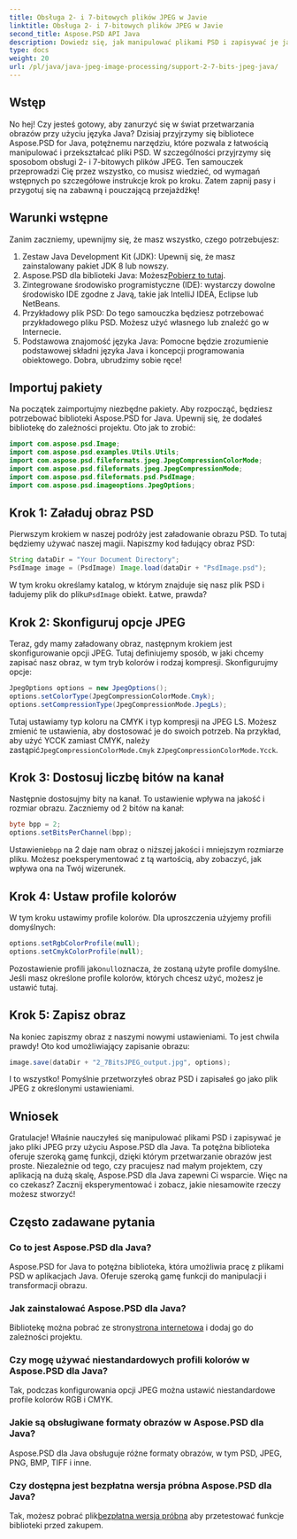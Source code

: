 ```yaml
---
title: Obsługa 2- i 7-bitowych plików JPEG w Javie
linktitle: Obsługa 2- i 7-bitowych plików JPEG w Javie
second_title: Aspose.PSD API Java
description: Dowiedz się, jak manipulować plikami PSD i zapisywać je jako pliki JPEG w Javie przy użyciu Aspose.PSD. Przewodnik krok po kroku z przykładami kodu. Idealny zarówno dla początkujących, jak i profesjonalistów.
type: docs
weight: 20
url: /pl/java/java-jpeg-image-processing/support-2-7-bits-jpeg-java/
---
```

## Wstęp
No hej! Czy jesteś gotowy, aby zanurzyć się w świat przetwarzania obrazów przy użyciu języka Java? Dzisiaj przyjrzymy się bibliotece Aspose.PSD for Java, potężnemu narzędziu, które pozwala z łatwością manipulować i przekształcać pliki PSD. W szczególności przyjrzymy się sposobom obsługi 2- i 7-bitowych plików JPEG. Ten samouczek przeprowadzi Cię przez wszystko, co musisz wiedzieć, od wymagań wstępnych po szczegółowe instrukcje krok po kroku. Zatem zapnij pasy i przygotuj się na zabawną i pouczającą przejażdżkę!
## Warunki wstępne
Zanim zaczniemy, upewnijmy się, że masz wszystko, czego potrzebujesz:
1. Zestaw Java Development Kit (JDK): Upewnij się, że masz zainstalowany pakiet JDK 8 lub nowszy.
2.  Aspose.PSD dla biblioteki Java: Możesz[Pobierz to tutaj](https://releases.aspose.com/psd/java/).
3. Zintegrowane środowisko programistyczne (IDE): wystarczy dowolne środowisko IDE zgodne z Javą, takie jak IntelliJ IDEA, Eclipse lub NetBeans.
4. Przykładowy plik PSD: Do tego samouczka będziesz potrzebować przykładowego pliku PSD. Możesz użyć własnego lub znaleźć go w Internecie.
5. Podstawowa znajomość języka Java: Pomocne będzie zrozumienie podstawowej składni języka Java i koncepcji programowania obiektowego.
Dobra, ubrudzimy sobie ręce!
## Importuj pakiety
Na początek zaimportujmy niezbędne pakiety. Aby rozpocząć, będziesz potrzebować biblioteki Aspose.PSD for Java. Upewnij się, że dodałeś bibliotekę do zależności projektu. Oto jak to zrobić:
```java
import com.aspose.psd.Image;
import com.aspose.psd.examples.Utils.Utils;
import com.aspose.psd.fileformats.jpeg.JpegCompressionColorMode;
import com.aspose.psd.fileformats.jpeg.JpegCompressionMode;
import com.aspose.psd.fileformats.psd.PsdImage;
import com.aspose.psd.imageoptions.JpegOptions;
```
## Krok 1: Załaduj obraz PSD
Pierwszym krokiem w naszej podróży jest załadowanie obrazu PSD. To tutaj będziemy używać naszej magii. Napiszmy kod ładujący obraz PSD:
```java
String dataDir = "Your Document Directory";
PsdImage image = (PsdImage) Image.load(dataDir + "PsdImage.psd");
```
 W tym kroku określamy katalog, w którym znajduje się nasz plik PSD i ładujemy plik do pliku`PsdImage` obiekt. Łatwe, prawda?
## Krok 2: Skonfiguruj opcje JPEG
Teraz, gdy mamy załadowany obraz, następnym krokiem jest skonfigurowanie opcji JPEG. Tutaj definiujemy sposób, w jaki chcemy zapisać nasz obraz, w tym tryb kolorów i rodzaj kompresji. Skonfigurujmy opcje:
```java
JpegOptions options = new JpegOptions();
options.setColorType(JpegCompressionColorMode.Cmyk);
options.setCompressionType(JpegCompressionMode.JpegLs);
```
 Tutaj ustawiamy typ koloru na CMYK i typ kompresji na JPEG LS. Możesz zmienić te ustawienia, aby dostosować je do swoich potrzeb. Na przykład, aby użyć YCCK zamiast CMYK, należy zastąpić`JpegCompressionColorMode.Cmyk` z`JpegCompressionColorMode.Ycck`.
## Krok 3: Dostosuj liczbę bitów na kanał
Następnie dostosujmy bity na kanał. To ustawienie wpływa na jakość i rozmiar obrazu. Zaczniemy od 2 bitów na kanał:
```java
byte bpp = 2;
options.setBitsPerChannel(bpp);
```
 Ustawienie`bpp` na 2 daje nam obraz o niższej jakości i mniejszym rozmiarze pliku. Możesz poeksperymentować z tą wartością, aby zobaczyć, jak wpływa ona na Twój wizerunek.
## Krok 4: Ustaw profile kolorów
W tym kroku ustawimy profile kolorów. Dla uproszczenia użyjemy profili domyślnych:
```java
options.setRgbColorProfile(null);
options.setCmykColorProfile(null);
```
 Pozostawienie profili jako`null`oznacza, że zostaną użyte profile domyślne. Jeśli masz określone profile kolorów, których chcesz użyć, możesz je ustawić tutaj.
## Krok 5: Zapisz obraz
Na koniec zapiszmy obraz z naszymi nowymi ustawieniami. To jest chwila prawdy! Oto kod umożliwiający zapisanie obrazu:
```java
image.save(dataDir + "2_7BitsJPEG_output.jpg", options);
```
I to wszystko! Pomyślnie przetworzyłeś obraz PSD i zapisałeś go jako plik JPEG z określonymi ustawieniami.
## Wniosek
Gratulacje! Właśnie nauczyłeś się manipulować plikami PSD i zapisywać je jako pliki JPEG przy użyciu Aspose.PSD dla Java. Ta potężna biblioteka oferuje szeroką gamę funkcji, dzięki którym przetwarzanie obrazów jest proste. Niezależnie od tego, czy pracujesz nad małym projektem, czy aplikacją na dużą skalę, Aspose.PSD dla Java zapewni Ci wsparcie. Więc na co czekasz? Zacznij eksperymentować i zobacz, jakie niesamowite rzeczy możesz stworzyć!
## Często zadawane pytania
### Co to jest Aspose.PSD dla Java?
Aspose.PSD for Java to potężna biblioteka, która umożliwia pracę z plikami PSD w aplikacjach Java. Oferuje szeroką gamę funkcji do manipulacji i transformacji obrazu.
### Jak zainstalować Aspose.PSD dla Java?
 Bibliotekę można pobrać ze strony[strona internetowa](https://releases.aspose.com/psd/java/) i dodaj go do zależności projektu.
### Czy mogę używać niestandardowych profili kolorów w Aspose.PSD dla Java?
Tak, podczas konfigurowania opcji JPEG można ustawić niestandardowe profile kolorów RGB i CMYK.
### Jakie są obsługiwane formaty obrazów w Aspose.PSD dla Java?
Aspose.PSD dla Java obsługuje różne formaty obrazów, w tym PSD, JPEG, PNG, BMP, TIFF i inne.
### Czy dostępna jest bezpłatna wersja próbna Aspose.PSD dla Java?
 Tak, możesz pobrać plik[bezpłatna wersja próbna](https://releases.aspose.com/) aby przetestować funkcje biblioteki przed zakupem.